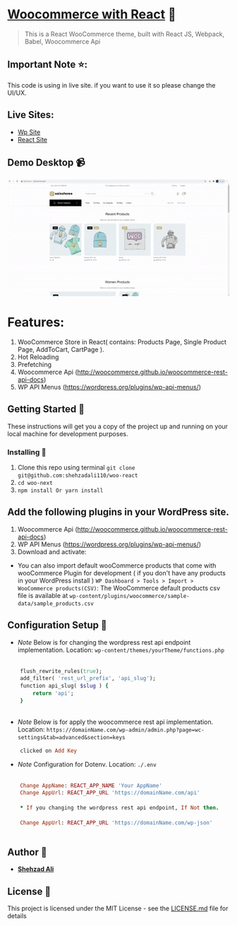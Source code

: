 # [Woocommerce with React](https://github.com/shehzadali110/woo-react) :rocket:

> This is a React WooCommerce theme, built with React JS, Webpack, Babel, Woocommerce Api

## Important Note ⭐:
This code is using in live site. if you want to use it so please change the UI/UX.

## Live Sites:

* [Wp Site](http://sainstore.move.pk/)
* [React Site](http://almovie.move.pk/)

## Demo Desktop :video_camera:

![](./src/views/dist/img/woo-react.gif)

# Features:

1. WooCommerce Store in React( contains: Products Page, Single Product Page, AddToCart, CartPage ).
2. Hot Reloading
3. Prefetching
4. Woocommerce Api (http://woocommerce.github.io/woocommerce-rest-api-docs)
5. WP API Menus (https://wordpress.org/plugins/wp-api-menus/)

## Getting Started :rocket:

These instructions will get you a copy of the project up and running on your local machine for development purposes.

### Installing :wrench:

1. Clone this repo using terminal `git clone git@github.com:shehzadali110/woo-react`
2. `cd woo-next`
3. `npm install Or yarn install`

## Add the following plugins in your WordPress site.

1. Woocommerce Api (http://woocommerce.github.io/woocommerce-rest-api-docs)
2. WP API Menus (https://wordpress.org/plugins/wp-api-menus/)
3. Download and activate:

* You can also import default wooCommerce products that come with wooCommerce Plugin for development ( if you don't have any products in your WordPress install ) `WP Dashboard > Tools > Import > WooCommerce products(CSV)`: The WooCommerce default products csv file is available at `wp-content/plugins/woocommerce/sample-data/sample_products.csv`

## Configuration Setup :wrench:

* _Note_ Below is for changing the wordpress rest api endpoint implementation. Location: `wp-content/themes/yourTheme/functions.php`
   
```ruby

    flush_rewrite_rules(true);
    add_filter( 'rest_url_prefix', 'api_slug');
    function api_slug( $slug ) {
        return 'api';
    }
    
```

* _Note_ Below is for apply the woocommerce rest api implementation. Location: `https://domainName.com/wp-admin/admin.php?page=wc-settings&tab=advanced&section=keys`

```ruby
    clicked on Add Key
```

* _Note_ Configuration for Dotenv. Location: `./.env`
   
```ruby

    Change AppName: REACT_APP_NAME 'Your AppName'
    Change AppUrl: REACT_APP_URL 'https://domainName.com/api'

    * If you changing the wordpress rest api endpoint, If Not then.

    Change AppUrl: REACT_APP_URL 'https://domainName.com/wp-json'
    
```

## Author :bust_in_silhouette:

* **[Shehzad Ali](https://github.com/shehzadali110/)**

## License :page_with_curl:

This project is licensed under the MIT License - see the [LICENSE.md](LICENSE.md) file for details

